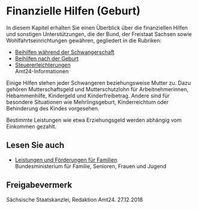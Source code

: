 # Finanzielle Hilfen (Geburt)

In diesem Kapitel erhalten Sie einen Überblick über die finanziellen Hilfen und sonstigen Unterstützungen, die der Bund, der Freistaat Sachsen sowie Wohlfahrtseinrichtungen gewähren, gegliedert in die Rubriken:

* [Beihilfen während der Schwangerschaft](https://amt24dev.sachsen.de/zufi/lebenslagen/5000320)
* [Beihilfen nach der Geburt](https://amt24dev.sachsen.de/zufi/lebenslagen/5000845)
* [Steuererleichterungen](https://amt24dev.sachsen.de/zufi/lebenslagen/5000475)  
  Amt24-Informationen

Einige Hilfen stehen jeder Schwangeren beziehungsweise Mutter zu. Dazu gehören Mutterschaftsgeld und Mutterschutzlohn für Arbeitnehmerinnen, Hebammenhilfe, Kindergeld und Kinderfreibetrag. Andere sind für besondere Situationen wie Mehrlingsgeburt, Kinderreichtum oder Behinderung des Kindes vorgesehen.

Bestimmte Leistungen wie etwa Erziehungsgeld werden abhängig vom Einkommen gezahlt.

## Lesen Sie auch

* [Leistungen und Förderungen für Familien](https://www.bmfsfj.de/bmfsfj/themen/familie/familienleistungen "BMFSFJ: Rubrik \"Leistungen für Familien\"")  
  Bundesministerium für Familie, Senioren, Frauen und Jugend

## Freigabevermerk

Sächsische Staatskanzlei, Redaktion Amt24. 27.12.2018
